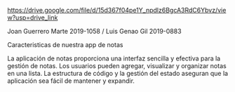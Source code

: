 https://drive.google.com/file/d/15d367f04pe1Y_npdlz6BgcA3RdC6Ybvz/view?usp=drive_link

Joan Guerrero Marte 2019-1058 / Luis Genao Gil 2019-0883


Caracteristicas de nuestra app de notas


La aplicación de notas proporciona una interfaz sencilla y efectiva para la gestión de notas. Los usuarios pueden agregar, visualizar y organizar notas en una lista. La estructura de código y la gestión del estado aseguran que la aplicación sea fácil de mantener y expandir. 
